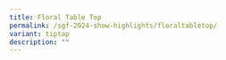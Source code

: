 ```yaml
---
title: Floral Table Top
permalink: /sgf-2024-show-highlights/floraltabletop/
variant: tiptap
description: ""
---
```

